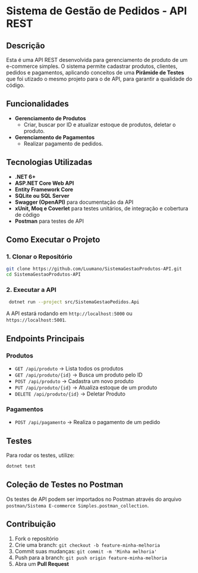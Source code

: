 # Sistema de Gestão de Pedidos - API REST

## Descrição
Esta é uma API REST desenvolvida para gerenciamento de produto de um e-commerce simples. O sistema permite cadastrar produtos, clientes, pedidos e pagamentos, aplicando conceitos de uma **Pirâmide de Testes** que foi utizado o mesmo projeto para o de API, para garantir a qualidade do código.

## Funcionalidades
- **Gerenciamento de Produtos**
  - Criar, buscar por ID e atualizar estoque de produtos, deletar o produto.
- **Gerenciamento de Pagamentos**
  - Realizar pagamento de pedidos.
    
## Tecnologias Utilizadas
- **.NET 6+**
- **ASP.NET Core Web API**
- **Entity Framework Core**
- **SQLite ou SQL Server**
- **Swagger (OpenAPI)** para documentação da API
- **xUnit, Moq e Coverlet** para testes unitários, de integração e cobertura de código
- **Postman** para testes de API

## Como Executar o Projeto
### 1. Clonar o Repositório
```sh
git clone https://github.com/Luumano/SistemaGestaoProdutos-API.git
cd SistemaGestaoProdutos-API
```

### 2. Executar a API
```sh
 dotnet run --project src/SistemaGestaoPedidos.Api
```
A API estará rodando em `http://localhost:5000` ou `https://localhost:5001`.

## Endpoints Principais

### **Produtos**
- `GET /api/produto` → Lista todos os produtos
- `GET /api/produto/{id}` → Busca um produto pelo ID
- `POST /api/produto` → Cadastra um novo produto
- `PUT /api/produto/{id}` → Atualiza estoque de um produto
- `DELETE /api/produto/{id}` → Deletar Produto

### **Pagamentos**
- `POST /api/pagamento` → Realiza o pagamento de um pedido

## Testes
Para rodar os testes, utilize:
```sh
dotnet test
```

## Coleção de Testes no Postman
Os testes de API podem ser importados no Postman através do arquivo `postman/Sistema E-commerce Simples.postman_collection`.

## Contribuição
1. Fork o repositório
2. Crie uma branch: `git checkout -b feature-minha-melhoria`
3. Commit suas mudanças: `git commit -m 'Minha melhoria'`
4. Push para a branch: `git push origin feature-minha-melhoria`
5. Abra um **Pull Request**
